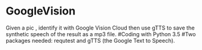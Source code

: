 # GoogleVision
Given a pic , identify it with Google Vision Cloud then use gTTS to save the synthetic speech of the result as a mp3 file.
#Coding with Python 3.5 
#Two packages needed: requtest and gTTS (the Google Text to Speech).
